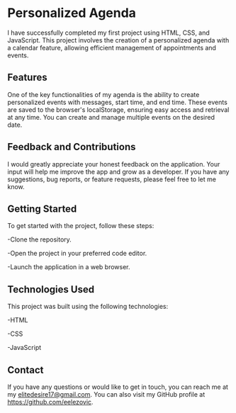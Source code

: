# Personalized Agenda

I have successfully completed my first project using HTML, CSS, and JavaScript. This project involves the creation of a personalized agenda with a calendar feature, allowing efficient management of appointments and events.

## Features
One of the key functionalities of my agenda is the ability to create personalized events with messages, start time, and end time. These events are saved to the browser's localStorage, ensuring easy access and retrieval at any time. You can create and manage multiple events on the desired date.

## Feedback and Contributions
I would greatly appreciate your honest feedback on the application. Your input will help me improve the app and grow as a developer. If you have any suggestions, bug reports, or feature requests, please feel free to let me know.

## Getting Started
To get started with the project, follow these steps:

-Clone the repository.

-Open the project in your preferred code editor.

-Launch the application in a web browser.


## Technologies Used

This project was built using the following technologies:

-HTML

-CSS

-JavaScript

## Contact

If you have any questions or would like to get in touch, you can reach me at my elitedesire17@gmail.com. You can also visit my GitHub profile at https://github.com/eelezovic.
